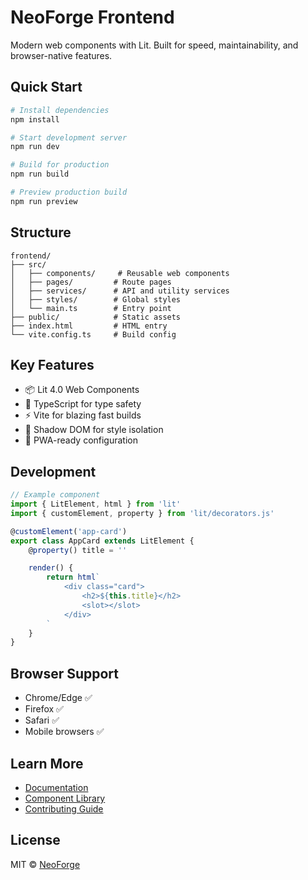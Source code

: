 # NeoForge Frontend

Modern web components with Lit. Built for speed, maintainability, and browser-native features.

## Quick Start

```bash
# Install dependencies
npm install

# Start development server
npm run dev

# Build for production
npm run build

# Preview production build
npm run preview
```

## Structure

```
frontend/
├── src/
│   ├── components/     # Reusable web components
│   ├── pages/         # Route pages
│   ├── services/      # API and utility services
│   ├── styles/        # Global styles
│   └── main.ts        # Entry point
├── public/            # Static assets
├── index.html         # HTML entry
└── vite.config.ts     # Build config
```

## Key Features

- 📦 Lit 4.0 Web Components
- 🔧 TypeScript for type safety
- ⚡️ Vite for blazing fast builds
- 🎨 Shadow DOM for style isolation
- 📱 PWA-ready configuration

## Development

```typescript
// Example component
import { LitElement, html } from 'lit'
import { customElement, property } from 'lit/decorators.js'

@customElement('app-card')
export class AppCard extends LitElement {
    @property() title = ''

    render() {
        return html`
            <div class="card">
                <h2>${this.title}</h2>
                <slot></slot>
            </div>
        `
    }
}
```

## Browser Support

- Chrome/Edge ✅
- Firefox ✅
- Safari ✅
- Mobile browsers ✅

## Learn More

- [Documentation](https://neoforge.dev/docs)
- [Component Library](https://neoforge.dev/components)
- [Contributing Guide](../CONTRIBUTING.md)

## License

MIT © [NeoForge](https://neoforge.dev)
